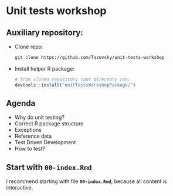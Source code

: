 # Unit tests workshop

## Auxiliary repository:
  * Clone repo:
    ```bash
    git clone https://github.com/Tazovsky/unit-tests-workshop
    ```
  * Install helper R package:
    ```r
    # from cloned repository root directory run:
    devtools::install("unitTestsWorkshopPackage/")
    ```

## Agenda

* Why do unit testing?
* Correct R package structure
* Exceptions
* Reference data
* Test Driven Development
* How to test?

## Start with **`00-index.Rmd`**

I recommend starting with file **`00-index.Rmd`**, because all content is interactive.

